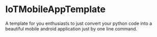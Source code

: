 # IoTMobileAppTemplate
A template for you enthusiasts to just convert your python code into a beautiful mobile android application just by one line command.
